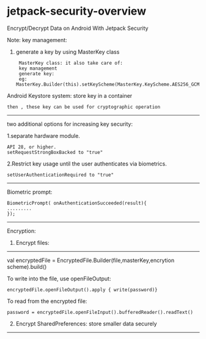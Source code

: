 # jetpack-security-overview
 Encrypt/Decrypt Data on Android With Jetpack Security



 Note:
 key management:
1. generate a key by using MasterKey class

		MasterKey class: it also take care of:
		key management 
		generate key:
		eg: MasterKey.Builder(this).setKeyScheme(MasterKey.KeyScheme.AES256_GCM).build()



Android Keystore system: 
	store key in a container

	then , these key can be used for cryptographic operation



-------------------------------------------------------------------------------
two additional options for increasing key security:

1.separate hardware module.
	
 	API 28, or higher.
 	setRequestStrongBoxBacked to "true"
 
2.Restrict key usage until the user authenticates via biometrics.

	setUserAuthenticationRequired to "true"

--------------------------------------------------------------------------------
Biometric prompt:

	BiometricPrompt( onAuthenticationSucceeded(result){
	.........
	});



---------------------------------------------------------------------------------
Encryption: 

1. Encrypt files:
--------------
val encryptedFile = EncryptedFile.Builder(file,masterKey,encrytion scheme).build()


To write into the file, use openFileOutput:

	encryptedFile.openFileOutput().apply { write(password)}

To read from the encrypted file:

	password = encryptedFile.openFileInput().bufferedReader().readText()



2. Encrypt SharedPreferences: store smaller data securely

------------------------------------------------------------------------------------

